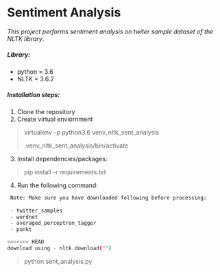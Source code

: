 # Sentiment Analysis 
 
 _This project performs sentiment analysis on twiter sample dataset of the NLTK library_.

 ##### Library:

- python = 3.6 
-  NLTK = 3.6.2


##### Installation steps:

1. Clone the repository
2. Create virtual enviornment

> virtualenv -p python3.6 venv_nltk_sent_analysis
>
> .venv_nltk_sent_analysis/bin/activate

3. Install dependencies/packages:

> pip install -r requirements.txt

4. Run the following command:
```sh  
 Note: Make sure you have downloaded following before processing:
 
 - twitter_samples
 - wordnet
 - averaged_perceptron_tagger
 - punkt 

<<<<<<< HEAD
download using - nltk.download("")
```
>  python sent_analysis.py
